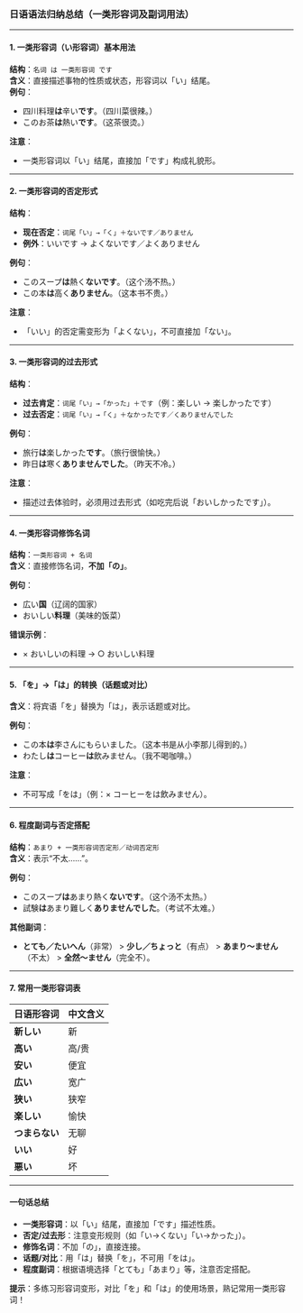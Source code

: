 ### 日语语法归纳总结（一类形容词及副词用法）

---

#### **1. 一类形容词（い形容词）基本用法**  
**结构**：`名词 は 一类形容词 です`  
**含义**：直接描述事物的性质或状态，形容词以「い」结尾。  
**例句**：  
- 四川料理**は**辛い**です**。（四川菜很辣。）  
- このお茶**は**熱い**です**。（这茶很烫。）  

**注意**：  
- 一类形容词以「い」结尾，直接加「です」构成礼貌形。  

---

#### **2. 一类形容词的否定形式**  
**结构**：  
- **现在否定**：`词尾「い」→「く」＋ないです／ありません`  
- **例外**：いいです → よくないです／よくありません  

**例句**：  
- このスープ**は**熱く**ないです**。（这个汤不热。）  
- この本**は**高く**ありません**。（这本书不贵。）  

**注意**：  
- 「いい」的否定需变形为「よくない」，不可直接加「ない」。  

---

#### **3. 一类形容词的过去形式**  
**结构**：  
- **过去肯定**：`词尾「い」→「かった」＋です`（例：楽しい → 楽しかったです）  
- **过去否定**：`词尾「い」→「く」＋なかったです／くありませんでした`  

**例句**：  
- 旅行**は**楽しかった**です**。（旅行很愉快。）  
- 昨日**は**寒く**ありませんでした**。（昨天不冷。）  

**注意**：  
- 描述过去体验时，必须用过去形式（如吃完后说「おいしかったです」）。  

---

#### **4. 一类形容词修饰名词**  
**结构**：`一类形容词 + 名词`  
**含义**：直接修饰名词，**不加「の」**。  

**例句**：  
- 広い**国**（辽阔的国家）  
- おいしい**料理**（美味的饭菜）  

**错误示例**：  
- × おいしいの料理 → ○ おいしい料理  

---

#### **5. 「を」→「は」的转换（话题或对比）**  
**含义**：将宾语「を」替换为「は」，表示话题或对比。  

**例句**：  
- この本**は**李さんにもらいました。（这本书是从小李那儿得到的。）  
- わたし**は**コーヒー**は**飲みません。（我不喝咖啡。）  

**注意**：  
- 不可写成「をは」（例：× コーヒーをは飲みません）。  

---

#### **6. 程度副词与否定搭配**  
**结构**：`あまり + 一类形容词否定形／动词否定形`  
**含义**：表示“不太……”。  

**例句**：  
- このスープ**は**あまり熱く**ないです**。（这个汤不太热。）  
- 試験**は**あまり難しく**ありませんでした**。（考试不太难。）  

**其他副词**：  
- **とても／たいへん**（非常） > **少し／ちょっと**（有点） > **あまり～ません**（不太） > **全然～ません**（完全不）。  

---

#### **7. 常用一类形容词表**  
| 日语形容词 | 中文含义 |  
|------------|----------|  
| **新しい**   | 新       |  
| **高い**     | 高/贵    |  
| **安い**     | 便宜     |  
| **広い**     | 宽广     |  
| **狭い**     | 狭窄     |  
| **楽しい**   | 愉快     |  
| **つまらない** | 无聊     |  
| **いい**     | 好       |  
| **悪い**     | 坏       |  

---

#### **一句话总结**  
- **一类形容词**：以「い」结尾，直接加「です」描述性质。  
- **否定/过去形**：注意变形规则（如「い→くない」「い→かった」）。  
- **修饰名词**：不加「の」，直接连接。  
- **话题/对比**：用「は」替换「を」，不可用「をは」。  
- **程度副词**：根据语境选择「とても」「あまり」等，注意否定搭配。  

**提示**：多练习形容词变形，对比「を」和「は」的使用场景，熟记常用一类形容词！